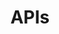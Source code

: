 ---
layout: page
title: APIs
permalink: /apis
nav: true
nav_order: 2
dropdown: true
children: 
    - title: Asset registry
      permalink: /asset_registry
    - title: divider
    - title: Agriculture recommendations
      permalink: /ag_rec
    - title: divider
    - title: MessageCast
      permalink: /message_cast
---
